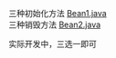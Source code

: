 三种初始化方法
[Bean1.java](..%2Fdemo6-Init-destroy%2Fsrc%2Fmain%2Fjava%2Fcom%2Fweimin%2Fdemo6%2FBean1.java) <br>
三种销毁方法
[Bean2.java](..%2Fdemo6-Init-destroy%2Fsrc%2Fmain%2Fjava%2Fcom%2Fweimin%2Fdemo6%2FBean2.java) <br>

实际开发中，三选一即可